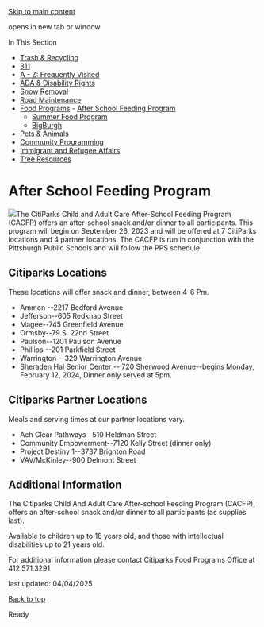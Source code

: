 [Skip to main content](https://www.pittsburghpa.gov/Resident-Services/Food-Programs/After-School-Feeding-Program#main-content)

opens in new tab or window

In This Section

- [Trash & Recycling](https://www.pittsburghpa.gov/Resident-Services/Trash-Recycling)
- [311](https://www.pittsburghpa.gov/Resident-Services/311)
- [A - Z: Frequently Visited](https://www.pittsburghpa.gov/Resident-Services/A-Z-Frequently-Visited)
- [ADA & Disability Rights](https://www.pittsburghpa.gov/Resident-Services/ADA-Disability-Rights)
- [Snow Removal](https://www.pittsburghpa.gov/Resident-Services/Snow-Removal)
- [Road Maintenance](https://www.pittsburghpa.gov/Resident-Services/Road-Maintenance)
- [Food Programs](https://www.pittsburghpa.gov/Resident-Services/Food-Programs)  - [After School Feeding Program](https://www.pittsburghpa.gov/Resident-Services/Food-Programs/After-School-Feeding-Program)
  - [Summer Food Program](https://www.pittsburghpa.gov/Resident-Services/Food-Programs/Summer-Food-Program)
  - [BigBurgh](https://www.pittsburghpa.gov/Resident-Services/Food-Programs/BigBurgh)
- [Pets & Animals](https://www.pittsburghpa.gov/Resident-Services/Pets-Animals)
- [Community Programming](https://www.pittsburghpa.gov/Resident-Services/Community-Programming)
- [Immigrant and Refugee Affairs](https://www.pittsburghpa.gov/Resident-Services/Immigrant-and-Refugee-Affairs)
- [Tree Resources](https://www.pittsburghpa.gov/Resident-Services/Tree-Resources)

# After School Feeding Program

![](https://www.pittsburghpa.gov/files/assets/city/v/1/parks/images/3064_classroom_eating.jpg)The CitiParks Child and Adult Care After-School Feeding Program (CACFP) offers an after-school snack and/or dinner to all participants. This program will begin on September 26, 2023 and will be offered at 7 CitiParks locations and 4 partner locations. The CACFP is run in conjunction with the Pittsburgh Public Schools and will follow the PPS schedule.

## Citiparks Locations

These locations will offer snack and dinner, between 4-6 Pm.

- Ammon --2217 Bedford Avenue
- Jefferson--605 Redknap Street
- Magee--745 Greenfield Avenue
- Ormsby--79 S. 22nd Street
- Paulson--1201 Paulson Avenue
- Phillips --201 Parkfield Street
- Warrington --329 Warrington Avenue
- Sheraden Hal Senior Center -- 720 Sherwood Avenue--begins Monday, February 12, 2024, Dinner only served at 5pm.

## Citiparks Partner Locations

Meals and serving times at our partner locations vary.

- Ach Clear Pathways--510 Heldman Street
- Community Empowerment--7120 Kelly Street (dinner only)
- Project Destiny 1--3737 Brighton Road
- VAV/McKinley--900 Delmont Street

## Additional Information

The Citiparks Child And Adult Care After-school Feeding Program (CACFP), offers an after-school snack and/or dinner to all participants (as supplies last).

Available to children up to 18 years old, and those with intellectual disabilities up to 21 years old.

For additional information please contact Citiparks Food Programs Office at 412.571.3291

last updated: 04/04/2025

[Back to top](https://www.pittsburghpa.gov/Resident-Services/Food-Programs/After-School-Feeding-Program#body-top)

Ready
